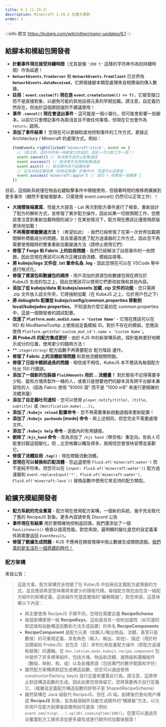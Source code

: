 ```yaml
---
title: 6.1 (1.19.2)
description: Minecraft 1.19.2 的重大更新
order: 3
---
```


:::info 原文
https://kubejs.com/wiki/other/major-updates/6.1
:::

## 給腳本和模組包開發者

- **計劃事件現在接受持續時間**（尤其是像 `'200 t'` 這樣的字符串作為刻持續時間）作為延遲！
- **`NetworkEvents.fromServer`** 和 **`NetworkEvents.fromClient`** 已合併為 **`NetworkEvents.dataReceived`**，它將根據腳本類型處理來自相應端的傳入數據。
- **註冊：`event.custom(T)` 現在是 `event.createCustom(() => T)`**，它接受接口而不是直接對象，以避免可能的其他註冊元素的早期加載。請注意，自定義仍然存在，但由於這個原因強烈不建議使用！
- **事件 `.cancel()` 現在會退出事件** - 這可能是一個小變化，但可能會影響一些腳本。以前它只會標記事件為取消並且不做任何事情，但現在它也會作為 `return;` 調用。
- **添加了事件結果！** 您現在可以更細粒度地控制事件的工作方式，更接近 Architectury / Minecraft 的處理方式。例如：
  ```js
  ItemEvents.rightClicked('minecraft:stick', event => {
    //（請注意，這些中的每一個都會立即返回，因此一次只能工作一個！）
    event.cancel() // 取消事件並防止點擊通過
    event.success() // 取消事件並強制點擊通過
    event.exit() // 取消事件而不設置結果
    // 在支持自定義結果（如物品堆疊）的事件中，您還可以這樣做：
    event.success('minecraft:apple') // 成功 + 結果是一個蘋果 🍎
  })
  ```

目前，這個新系統僅在物品右鍵點擊事件中積極使用，但隨著時間的推移將擴展到更多事件（顯然不會破壞腳本，只需使用 event.cancel() 仍然可以正常工作）！

- **大規模後端重寫**，性能大大提高 - Lat 再次對配方事件進行了檢查，重新設計了配方的解析方式，並修復了異步配方操作，因此如果一切按預期工作，您應該會注意到重新加載時間的減少！在某些情況下，配方現在應該比僅使用原版更快地加載！
- **不再需要標籤變通方法！**（希望如此） - 我們已經修復了在第一次世界加載期間解析標籤成分的問題，並且普遍改進了配方過濾器的工作方式，因此您不再需要使用臨時的雙重重新加載變通方法（請停止使用它們）
- **修復了 Forge 和 Fabric 上的註冊問題** - 我們已經解決了註冊事件的一些問題，因此您現在應該可以再次正確註冊流體、模組註冊等。
- **將 kubejs/logs 文件從 .txt 重命名為 .log** - 因此您現在可以在 VSCode 等中進行格式化。
- **修復了資源包和數據包的順序** - 用戶添加的資源包和數據包現在將位於 KubeJS 生成的包之上，因此您應該可以使用它們更改紋理和其他內容。
- **添加了從 kubejs/data 和 kubejs/assets 加載 .zip 文件的功能** - 您只需將 .zip 文件放入該文件夾，它將強制加載（在 KubeJS 之上，位於用戶包之下）
- **將 debugInfo 配置從 kubejs/config/common.properties 移動到 local/kubejsdev.properties**。不知道為什麼它最初在 common.properties 中，這是一個開發者的調試配置。
- **改進了 `Platform.mods.modid.name = 'Custom Name'`** - 它現在應該可以在 REI 和 ModNameTooltip 上使用自定義模組 ID。對於不存在的模組，您應該使用 `Platform.getInfo('custom_mod_id').name = 'Custom Name'`。
- **與 ProbeJS 的配方集成更好** - 由於 KJS 中的新架構系統，探針能夠更好地顯示成分的位置，使用更少的臨時方法！
- **`.stage(string)` 配方函數不再需要配合 配方階段 運作。
- **修復了 Fabric 上的流體紋理問題** 和其他流體相關問題。
- **修復了日誌中錯誤過長的問題** - 相信或不相信，KubeJS 本不應該為每個配方吐出 150 行錯誤。
- **添加了一個新的包裝器 `FluidAmounts` 用於... 流體量！** 對於那些不記得需要多少粒、錠和方塊來製作一桶的人，或者只是想要他們的腳本具有跨平台腳本兼容性的人（因為 Fabric 使用 "81000 滴" 而不是 "1000 mB" 來進行更精確的流體測量）
- **添加了自定義吐司通知** - 您可以使用 `player.notify(title), (title, subtitle)` 或 `(Notification.make(...))`。
- **添加了 `/kubejs reload` 配置命令** - 您不再需要重新啟動遊戲來更新配置！
- **添加了 `/kubejs packmode` [mode] 命令** - 與上述相同，但您完全不需要處理文件。
- **添加了 `/kubejs help` 命令** - 遊戲內的有用鏈接。
- **刪除了 `/kjs_hand` 命令** - 改為添加了 `/kjs hand`（帶空格）重定向。有些人可能會討厭這個變化，但 _ 比空格難以觸及得多，我相信您會很快習慣並喜歡它。
- **修復了流體註冊 `.tag()`** - 現在標籤流動流體。
- **您現在可以替換和匹配流體** - 您<u>必須</u>使用 `Fluid.of('minecraft:water')` 而不是純字符串，但您可以在 `{input: Fluid.of('minecraft:water')}` 配方過濾器和 `event.replaceInput('*', Fluid.of('minecraft:water'), Fluid.of('minecraft:lava'))` 替換函數中使用它來支持的配方類型。

## 給擴充模組開發者

- **配方系統的完全重寫** - 配方現在使用配方架構，一個新的系統，幾乎完全取代了舊的 RecipeJS 對象。更多內容請參見 Discord 公告
- **事件現在有結果** 用於更精確地控制返回值，我們還添加了一個 `hasListeners()` 檢查以提高性能。對您來說，最明顯的變化是您的自定義事件將需要返回 `EventResult`。
- **修復了數據生成問題** - KJS 不應再在開發環境中阻止數據生成關閉遊戲。[我們真的是生活在一個奇蹟的時代！](https://www.youtube.com/watch?v=TiWWvDrIpIE)

### 配方架構

來自公告：

> 這是大事。配方架構完全改變了在 KubeJS 中註冊自定義配方處理器的方式，並且應該希望意味著將來更少的樣板代碼。每個配方現在由包含一組配方組件的架構定義，這些組件充當底層值的“編解碼器”。對您來說，這意味著以下內容：
>
> - 與主要使用 RecipeJS 子類不同，您現在需要定義 **RecipeSchema**
> - 每個架構使用一組 **RecipeKeys**，這些是具有一些附加屬性（如可選的默認值和自動構造函數和方法生成設置）的命名 **RecipeComponents**
> - **RecipeComponent** 是配方元素（如輸入/輸出物品、流體，甚至只是數值）的可重用定義，具有角色（輸入、輸出、其他）、描述（用於附加模組如 ProbeJS）並包含（反）序列化和批量配方操作（即配方過濾和替換）的邏輯。在 `dev.latvian.mods.kubejs.recipe.component` 包中提供了許多標準組件，包括方塊、物品和流體、通用組和邏輯組件（數組、映射、和、或）以及各種原語（包括專門的數字範圍和字符）
> - 雖然配方架構將默認生成構造函數，但您可以通過使用 constructor(factory, keys) 自行定義來覆蓋此行為。請注意，這將停止默認構造函數的生成，因此如果您想保留它，您將需要再次自行定義它。（複雜自定義配方構造函數的好例子是 ShapedRecipeSchema）
> - 雖然架構在 Java 端取代 RecipeJS，但在 JS 端，創建後仍會向用戶傳遞 **RecipeJS** 對象，並為每個組件自動生成額外的“構建器”方法，以允許用戶在配方創建後設置例如可選值（例如 `event.smelting(...).xp(20).cookingTime(100)`）。您還可以通過完全覆蓋配方工廠來添加更多屬性或進行額外的加載後驗證！